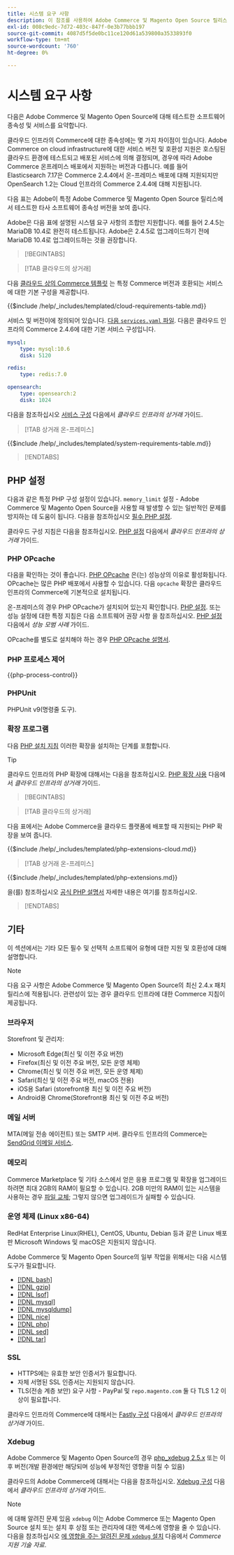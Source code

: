 ```yaml
---
title: 시스템 요구 사항
description: 이 참조를 사용하여 Adobe Commerce 및 Magento Open Source 릴리스에서 테스트한 필수 소프트웨어 종속성을 식별합니다.
exl-id: 008c9edc-7d72-403c-847f-0e3b77bbb197
source-git-commit: 4087d5f5de0bc11ce120d61a539800a3533893f0
workflow-type: tm+mt
source-wordcount: '760'
ht-degree: 0%

---
```


# 시스템 요구 사항

다음은 Adobe Commerce 및 Magento Open Source에 대해 테스트한 소프트웨어 종속성 및 서비스를 요약합니다.

클라우드 인프라의 Commerce에 대한 종속성에는 몇 가지 차이점이 있습니다. Adobe Commerce on cloud infrastructure에 대한 서비스 버전 및 호환성 지원은 호스팅된 클라우드 환경에 테스트되고 배포된 서비스에 의해 결정되며, 경우에 따라 Adobe Commerce 온프레미스 배포에서 지원하는 버전과 다릅니다. 예를 들어 Elasticsearch 7.17은 Commerce 2.4.4에서 온-프레미스 배포에 대해 지원되지만 OpenSearch 1.2는 Cloud 인프라의 Commerce 2.4.4에 대해 지원됩니다.

다음 표는 Adobe이 특정 Adobe Commerce 및 Magento Open Source 릴리스에서 테스트한 타사 소프트웨어 종속성 버전을 보여 줍니다.

Adobe은 다음 표에 설명된 시스템 요구 사항의 조합만 지원합니다. 예를 들어 2.4.5는 MariaDB 10.4로 완전히 테스트됩니다. Adobe은 2.4.5로 업그레이드하기 전에 MariaDB 10.4로 업그레이드하는 것을 권장합니다.

>[!BEGINTABS]

>[!TAB 클라우드의 상거래]

다음 [클라우드 상의 Commerce 템플릿](https://github.com/magento/magento-cloud) 는 특정 Commerce 버전과 호환되는 서비스에 대한 기본 구성을 제공합니다.

{{$include /help/_includes/templated/cloud-requirements-table.md}}

서비스 및 버전이에 정의되어 있습니다. [다음 `services.yaml` 파일](https://github.com/magento/magento-cloud/blob/master/.magento/services.yaml). 다음은 클라우드 인프라의 Commerce 2.4.6에 대한 기본 서비스 구성입니다.

```yaml
mysql:
    type: mysql:10.6
    disk: 5120

redis:
    type: redis:7.0

opensearch:
    type: opensearch:2
    disk: 1024
```

다음을 참조하십시오 [서비스 구성](https://experienceleague.adobe.com/docs/commerce-cloud-service/user-guide/configure/service/services-yaml.html) 다음에서 _클라우드 인프라의 상거래_ 가이드.

>[!TAB 상거래 온-프레미스]

{{$include /help/_includes/templated/system-requirements-table.md}}

>[!ENDTABS]

## PHP 설정

다음과 같은 특정 PHP 구성 설정이 있습니다. `memory_limit` 설정 - Adobe Commerce 및 Magento Open Source을 사용할 때 발생할 수 있는 일반적인 문제를 방지하는 데 도움이 됩니다. 다음을 참조하십시오 [필수 PHP 설정](prerequisites/php-settings.md).

클라우드 구성 지침은 다음을 참조하십시오. [PHP 설정](https://experienceleague.adobe.com/docs/commerce-cloud-service/user-guide/configure/app/php-settings.html) 다음에서 _클라우드 인프라의 상거래_ 가이드.

### PHP OPcache

다음을 확인하는 것이 좋습니다. [PHP OPcache](https://www.php.net/manual/en/intro.opcache.php) 은(는) 성능상의 이유로 활성화됩니다. OPcache는 많은 PHP 배포에서 사용할 수 있습니다. 다음 `opcache` 확장은 클라우드 인프라의 Commerce에 기본적으로 설치됩니다.

온-프레미스의 경우 PHP OPcache가 설치되어 있는지 확인합니다. [PHP 설정](prerequisites/php-settings.md). 또는 성능 설정에 대한 특정 지침은 다음 소프트웨어 권장 사항 을 참조하십시오. [PHP 설정](https://experienceleague.adobe.com/docs/commerce-operations/performance-best-practices/software.html#php-settings) 다음에서 _성능 모범 사례_ 가이드.

OPcache를 별도로 설치해야 하는 경우 [PHP OPcache 설명서](https://www.php.net/manual/en/opcache.setup.php).

### PHP 프로세스 제어

{{php-process-control}}

### PHPUnit

PHPUnit v9(명령줄 도구).

### 확장 프로그램

다음 [PHP 설치 지침](prerequisites/php-settings.md) 이러한 확장을 설치하는 단계를 포함합니다.

>[!TIP]
>
>클라우드 인프라의 PHP 확장에 대해서는 다음을 참조하십시오. [PHP 확장 사용](https://experienceleague.adobe.com/docs/commerce-cloud-service/user-guide/configure/app/php-settings.html#enable-extensions) 다음에서 _클라우드 인프라의 상거래_ 가이드.

>[!BEGINTABS]

>[!TAB 클라우드의 상거래]

다음 표에서는 Adobe Commerce을 클라우드 플랫폼에 배포할 때 지원되는 PHP 확장을 보여 줍니다.

{{$include /help/_includes/templated/php-extensions-cloud.md}}

>[!TAB 상거래 온-프레미스]

{{$include /help/_includes/templated/php-extensions.md}}

을(를) 참조하십시오 [공식 PHP 설명서](https://www.php.net/manual/en/extensions.php) 자세한 내용은 여기를 참조하십시오.

>[!ENDTABS]

## 기타

이 섹션에서는 기타 모든 필수 및 선택적 소프트웨어 유형에 대한 지원 및 호환성에 대해 설명합니다.

>[!NOTE]
>
>다음 요구 사항은 Adobe Commerce 및 Magento Open Source의 최신 2.4.x 패치 릴리스에 적용됩니다. 관련성이 있는 경우 클라우드 인프라에 대한 Commerce 지침이 제공됩니다.

### 브라우저

Storefront 및 관리자:

- Microsoft Edge(최신 및 이전 주요 버전)
- Firefox(최신 및 이전 주요 버전, 모든 운영 체제)
- Chrome(최신 및 이전 주요 버전, 모든 운영 체제)
- Safari(최신 및 이전 주요 버전, macOS 전용)
- iOS용 Safari (storefront용 최신 및 이전 주요 버전)
- Android용 Chrome(Storefront용 최신 및 이전 주요 버전)

### 메일 서버

MTA(메일 전송 에이전트) 또는 SMTP 서버. 클라우드 인프라의 Commerce는 [SendGrid 이메일 서비스](https://experienceleague.adobe.com/docs/commerce-cloud-service/user-guide/project/sendgrid.html).

### 메모리

Commerce Marketplace 및 기타 소스에서 얻은 응용 프로그램 및 확장을 업그레이드하려면 최대 2GB의 RAM이 필요할 수 있습니다. 2GB 미만의 RAM이 있는 시스템을 사용하는 경우 [파일 교체](https://support.magento.com/hc/en-us/articles/360032980432); 그렇지 않으면 업그레이드가 실패할 수 있습니다.

### 운영 체제 (Linux x86-64)

RedHat Enterprise Linux(RHEL), CentOS, Ubuntu, Debian 등과 같은 Linux 배포판 Microsoft Windows 및 macOS은 지원되지 않습니다.

Adobe Commerce 및 Magento Open Source의 일부 작업을 위해서는 다음 시스템 도구가 필요합니다.

- [[!DNL bash]](https://www.gnu.org/software/bash/)
- [[!DNL gzip]](https://www.gzip.org/)
- [[!DNL lsof]](https://linux.die.net/man/8/lsof)
- [[!DNL mysql]](https://www.mysql.com/)
- [[!DNL mysqldump]](https://dev.mysql.com/doc/refman/8.0/en/mysqldump.html)
- [[!DNL nice]](https://linux.die.net/man/1/nice)
- [[!DNL php]](https://www.php.net/)
- [[!DNL sed]](https://www.gnu.org/software/sed/manual/sed.html)
- [[!DNL tar]](https://linux.die.net/man/1/tar)

### SSL

- HTTPS에는 유효한 보안 인증서가 필요합니다.
- 자체 서명된 SSL 인증서는 지원되지 않습니다.
- TLS(전송 계층 보안) 요구 사항 - PayPal 및 `repo.magento.com` 둘 다 TLS 1.2 이상이 필요합니다.

클라우드 인프라의 Commerce에 대해서는 [Fastly 구성](https://experienceleague.adobe.com/docs/commerce-cloud-service/user-guide/cdn/setup-fastly/fastly-configuration.html) 다음에서 _클라우드 인프라의 상거래_ 가이드.

### Xdebug

Adobe Commerce 및 Magento Open Source의 경우 [php_xdebug 2.5.x](https://xdebug.org/download) 또는 이후 버전(개발 환경에만 해당되며 성능에 부정적인 영향을 미칠 수 있음)

클라우드의 Adobe Commerce에 대해서는 다음을 참조하십시오. [Xdebug 구성](https://experienceleague.adobe.com/docs/commerce-cloud-service/user-guide/develop/test/debug.html) 다음에서 _클라우드 인프라의 상거래_ 가이드.

>[!NOTE]
>
>에 대해 알려진 문제 있음 `xdebug` 이는 Adobe Commerce 또는 Magento Open Source 설치 또는 설치 후 상점 또는 관리자에 대한 액세스에 영향을 줄 수 있습니다. 다음을 참조하십시오 [에 영향을 주는 알려진 문제 `xdebug` 설치](https://experienceleague.adobe.com/docs/commerce-knowledge-base/kb/troubleshooting/miscellaneous/known-issues-that-affect-installation.html) 다음에서 _Commerce 지원 기술 자료_.
